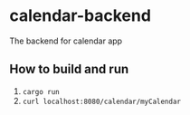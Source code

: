 # calendar-backend
The backend for calendar app

## How to build and run
1. `cargo run`
2. `curl localhost:8080/calendar/myCalendar`
